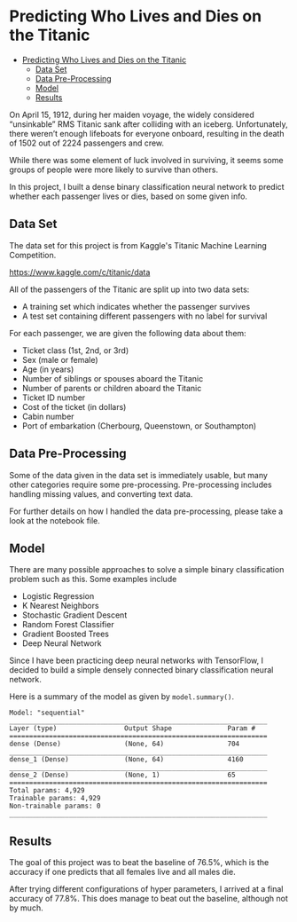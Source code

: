 # Predicting Who Lives and Dies on the Titanic

- [Predicting Who Lives and Dies on the Titanic](#predicting-who-lives-and-dies-on-the-titanic)
	- [Data Set](#data-set)
	- [Data Pre-Processing](#data-pre-processing)
	- [Model](#model)
	- [Results](#results)

On April 15, 1912, during her maiden voyage, the widely considered “unsinkable” RMS Titanic sank after colliding with an iceberg. Unfortunately, there weren’t enough lifeboats for everyone onboard, resulting in the death of 1502 out of 2224 passengers and crew.

While there was some element of luck involved in surviving, it seems some groups of people were more likely to survive than others.

In this project, I built a dense binary classification neural network to predict whether each passenger lives or dies, based on some given info. 

## Data Set

The data set for this project is from Kaggle's Titanic Machine Learning Competition. 

https://www.kaggle.com/c/titanic/data

All of the passengers of the Titanic are split up into two data sets:
- A training set which indicates whether the passenger survives 
- A test set containing different passengers with no label for survival

For each passenger, we are given the following data about them:
- Ticket class (1st, 2nd, or 3rd)
- Sex (male or female)
- Age (in years)
- Number of siblings or spouses aboard the Titanic
- Number of parents or children aboard the Titanic
- Ticket ID number
- Cost of the ticket (in dollars)
- Cabin number
- Port of embarkation (Cherbourg, Queenstown, or Southampton)

## Data Pre-Processing

Some of the data given in the data set is immediately usable, but many other categories require some pre-processing. Pre-processing includes handling missing values, and converting text data. 

For further details on how I handled the data pre-processing, please take a look at the notebook file. 

## Model

There are many possible approaches to solve a simple binary classification problem such as this. Some examples include 
- Logistic Regression
- K Nearest Neighbors
- Stochastic Gradient Descent
- Random Forest Classifier
- Gradient Boosted Trees
- Deep Neural Network

Since I have been practicing deep neural networks with TensorFlow, I decided to build a simple densely connected binary classification neural network. 

Here is a summary of the model as given by `model.summary()`.

```
Model: "sequential"
_________________________________________________________________
Layer (type)                 Output Shape              Param #   
=================================================================
dense (Dense)                (None, 64)                704       
_________________________________________________________________
dense_1 (Dense)              (None, 64)                4160      
_________________________________________________________________
dense_2 (Dense)              (None, 1)                 65        
=================================================================
Total params: 4,929
Trainable params: 4,929
Non-trainable params: 0
_________________________________________________________________
```

## Results

The goal of this project was to beat the baseline of 76.5%, which is the accuracy if one predicts that all females live and all males die. 

After trying different configurations of hyper parameters, I arrived at a final accuracy of 77.8%. This does manage to beat out the baseline, although not by much. 